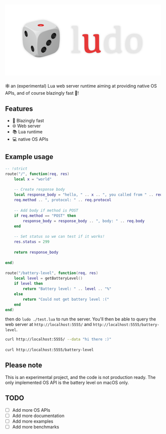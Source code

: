 # ![ludo logo](<ludo logo.png>)

🕸️ an (experimental) Lua web server runtime aiming at providing native OS APIs, and of course blazingly fast 🚀!

## Features

- 🚀 Blazingly fast
- 🌐 Web server
- 📚 Lua runtime
- 💻 native OS APIs

## Example usage

```lua
-- !strict
route("/", function(req, res)
    local x = "world"
    
    -- Create response body
    local response_body = "hello, " .. x .. ", you called from " .. req.path .. ", status: " .. res.status .. ", method: " ..
    req.method .. ", protocol: " .. req.protocol
    
    -- Add body if method is POST
    if req.method == "POST" then
        response_body = response_body .. ", body: " .. req.body
    end

    -- Set status so we can test if it works!
    res.status = 299

    return response_body
    
end)

route("/battery-level", function(req, res)
    local level = getBatteryLevel()
    if level then
        return "Battery level: " .. level .. "%"
    else
        return "Could not get battery level :("
    end
end)


```

then do `ludo ./test.lua` to run the server. You'll then be able to query the web server at `http://localhost:5555/` and `http://localhost:5555/battery-level`.

```bash
curl http://localhost:5555/ --data "hi there :)"

curl http://localhost:5555/battery-level
```

## Please note

This is an experimental project, and the code is not production ready. The only implemented OS API is the battery level on macOS only.

## TODO

- [ ] Add more OS APIs
- [ ] Add more documentation
- [ ] Add more examples
- [ ] Add more benchmarks
